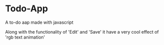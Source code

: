 # Todo-App
A to-do aap made with javascript

Along with the functionality of 'Edit' and 'Save' it have a very cool effect of 'rgb text animation' 
